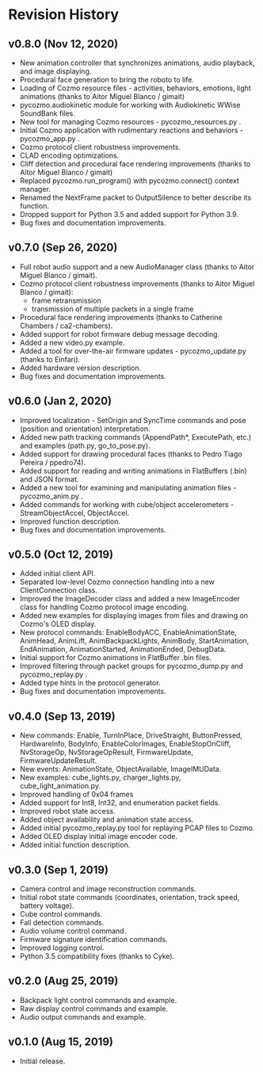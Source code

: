 Revision History
================

v0.8.0 (Nov 12, 2020)
---------------------
- New animation controller that synchronizes animations, audio playback, and image displaying.
- Procedural face generation to bring the roboto to life.
- Loading of Cozmo resource files - activities, behaviors, emotions, light animations
    (thanks to Aitor Miguel Blanco / gimait)
- pycozmo.audiokinetic module for working with Audiokinetic WWise SoundBank files.
- New tool for managing Cozmo resources - pycozmo_resources.py .
- Initial Cozmo application with rudimentary reactions and behaviors - pycozmo_app.py .
- Cozmo protocol client robustness improvements.
- CLAD encoding optimizations.
- Cliff detection and procedural face rendering improvements (thanks to Aitor Miguel Blanco / gimait)
- Replaced pycozmo.run_program() with pycozmo.connect() context manager. 
- Renamed the NextFrame packet to OutputSilence to better describe its function.
- Dropped support for Python 3.5 and added support for Python 3.9.
- Bug fixes and documentation improvements.

v0.7.0 (Sep 26, 2020)
---------------------
- Full robot audio support and a new AudioManager class (thanks to Aitor Miguel Blanco / gimait).  
- Cozmo protocol client robustness improvements (thanks to Aitor Miguel Blanco / gimait):
    - frame retransmission
    - transmission of multiple packets in a single frame
- Procedural face rendering improvements (thanks to Catherine Chambers / ca2-chambers).
- Added support for robot firmware debug message decoding.
- Added a new video.py example.
- Added a tool for over-the-air firmware updates - pycozmo_update.py (thanks to Einfari).
- Added hardware version description.
- Bug fixes and documentation improvements.

v0.6.0 (Jan 2, 2020)
--------------------
- Improved localization - SetOrigin and SyncTime commands and pose (position and orientation) interpretation.
- Added new path tracking commands (AppendPath*, ExecutePath, etc.) and examples (path.py, go_to_pose.py). 
- Added support for drawing procedural faces (thanks to Pedro Tiago Pereira / ppedro74).
- Added support for reading and writing animations in FlatBuffers (.bin) and JSON format.
- Added a new tool for examining and manipulating animation files - pycozmo_anim.py .
- Added commands for working with cube/object accelerometers - StreamObjectAccel, ObjectAccel.
- Improved function description. 
- Bug fixes and documentation improvements.

v0.5.0 (Oct 12, 2019)
---------------------
- Added initial client API.
- Separated low-level Cozmo connection handling into a new ClientConnection class.
- Improved the ImageDecoder class and added a new ImageEncoder class for handling Cozmo protocol image encoding.
- Added new examples for displaying images from files and drawing on Cozmo's OLED display.
- New protocol commands: EnableBodyACC, EnableAnimationState, AnimHead, AnimLift, AnimBackpackLights, AnimBody,
    StartAnimation, EndAnimation, AnimationStarted, AnimationEnded, DebugData.
- Initial support for Cozmo animations in FlatBuffer .bin files.
- Improved filtering through packet groups for pycozmo_dump.py and pycozmo_replay.py .
- Added type hints in the protocol generator.
- Bug fixes and documentation improvements.

v0.4.0 (Sep 13, 2019)
---------------------
- New commands: Enable, TurnInPlace, DriveStraight, ButtonPressed, HardwareInfo, BodyInfo, EnableColorImages,
    EnableStopOnCliff, NvStorageOp, NvStorageOpResult, FirmwareUpdate, FirmwareUpdateResult.
- New events: AnimationState, ObjectAvailable, ImageIMUData.
- New examples: cube_lights.py, charger_lights.py, cube_light_animation.py.
- Improved handling of 0x04 frames
- Added support for Int8, Int32, and enumeration packet fields.
- Improved robot state access.
- Added object availability and animation state access.
- Added initial pycozmo_replay.py tool for replaying PCAP files to Cozmo.
- Added OLED display initial image encoder code. 
- Added initial function description.

v0.3.0 (Sep 1, 2019)
--------------------
- Camera control and image reconstruction commands.
- Initial robot state commands (coordinates, orientation, track speed, battery voltage).
- Cube control commands.
- Fall detection commands.
- Audio volume control command.
- Firmware signature identification commands.
- Improved logging control.
- Python 3.5 compatibility fixes (thanks to Cyke).

v0.2.0 (Aug 25, 2019)
---------------------
- Backpack light control commands and example.
- Raw display control commands and example.
- Audio output commands and example.

v0.1.0 (Aug 15, 2019)
---------------------
- Initial release.
